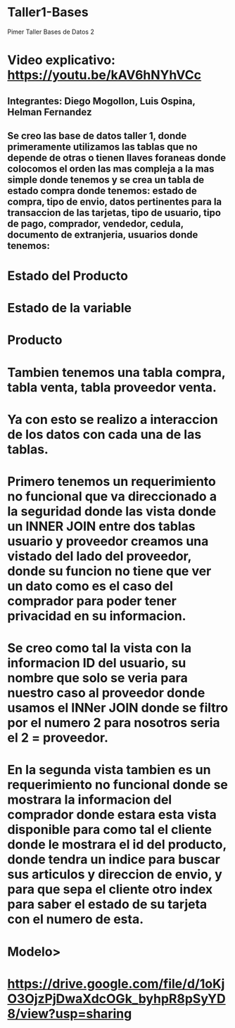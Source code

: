 # Taller1-Bases
Pimer Taller Bases de Datos 2
# Video explicativo: https://youtu.be/kAV6hNYhVCc
## Integrantes: Diego Mogollon, Luis Ospina, Helman Fernandez
## Se creo las base de datos taller 1, donde primeramente utilizamos las tablas que no depende de otras o tienen llaves foraneas donde colocomos el orden las mas compleja a la mas simple donde tenemos y se crea un tabla de estado compra donde tenemos: estado de compra, tipo de envio, datos pertinentes para la transaccion de las tarjetas, tipo de usuario, tipo de pago, comprador, vendedor, cedula, documento de extranjeria, usuarios donde tenemos:
# Estado del Producto
# Estado de la variable
# Producto
# Tambien tenemos una tabla compra, tabla venta, tabla proveedor venta.
# Ya con esto se realizo a interaccion de los datos con cada una de las tablas.
# Primero tenemos un requerimiento no funcional que va direccionado a la seguridad donde las vista donde un  INNER JOIN entre dos tablas usuario y proveedor creamos una vistado del lado del proveedor, donde su funcion no tiene que ver un dato como es el caso del comprador para poder tener privacidad en su informacion.
# Se creo como tal la vista con la informacion ID del usuario, su nombre que solo se veria para nuestro caso al proveedor donde usamos el INNer JOIN donde se filtro por el numero 2 para nosotros seria el 2 = proveedor.
# En la segunda vista tambien es un requerimiento no funcional donde se mostrara la informacion del comprador donde estara esta vista disponible para como tal el cliente donde le mostrara el id del producto, donde tendra un indice para buscar sus articulos y direccion de envio, y para que sepa el cliente otro index para saber el estado de su tarjeta con el numero de esta.
# Modelo>
# https://drive.google.com/file/d/1oKjO3OjzPjDwaXdcOGk_byhpR8pSyYD8/view?usp=sharing
